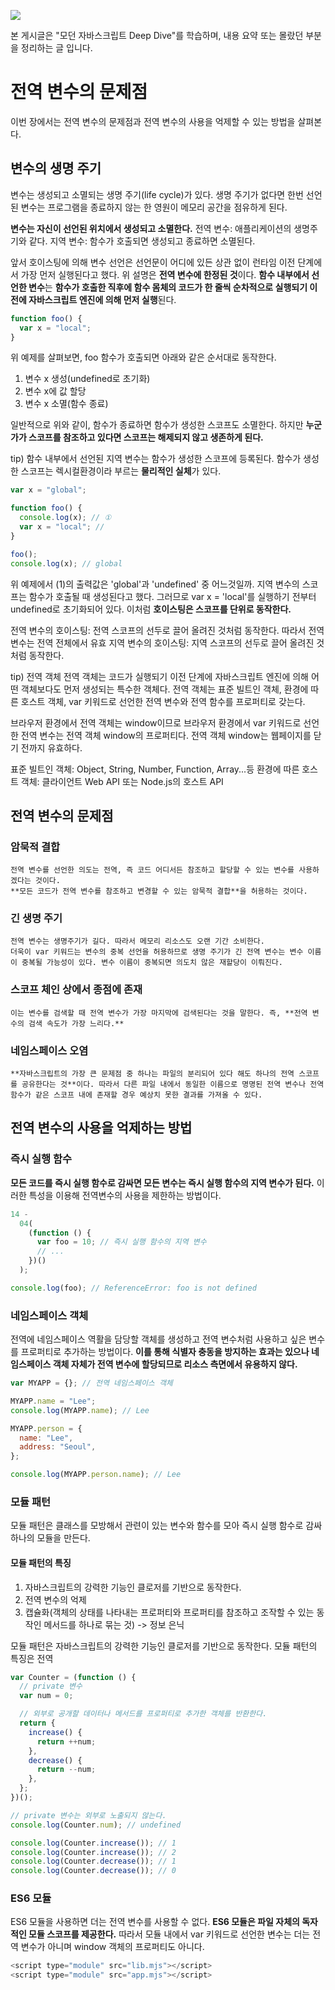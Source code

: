 ![](https://i.imgur.com/LOqoalW.png)

본 게시글은 "모던 자바스크립트 Deep Dive"를 학습하며, 내용 요약 또는 몰랐던 부분을 정리하는 글 입니다.

# 전역 변수의 문제점

이번 장에서는 전역 변수의 문제점과 전역 변수의 사용을 억제할 수 있는 방법을 살펴본다.

## 변수의 생명 주기

변수는 생성되고 소멸되는 생명 주기(life cycle)가 있다. 생명 주기가 없다면 한번 선언된 변수는 프로그램을 종료하지 않는 한 영원이 메모리 공간을 점유하게 된다.

**변수는 자신이 선언된 위치에서 생성되고 소멸한다.**
전역 변수: 애플리케이션의 생명주기와 같다.
지역 변수: 함수가 호출되면 생성되고 종료하면 소멸된다.

앞서 호이스팅에 의해 변수 선언은 선언문이 어디에 있든 상관 없이 런타임 이전 단계에서 가장 먼저 실행된다고 했다.
위 설명은 **전역 변수에 한정된 것**이다.
**함수 내부에서 선언한 변수**는 **함수가 호출한 직후에 함수 몸체의 코드가 한 줄씩 순차적으로 실행되기 이전에 자바스크립트 엔진에 의해 먼저 실행**된다.

```javascript
function foo() {
  var x = "local";
}
```

위 예제를 살펴보면, foo 함수가 호출되면 아래와 같은 순서대로 동작한다.

1. 변수 x 생성(undefined로 초기화)
2. 변수 x에 값 할당
3. 변수 x 소멸(함수 종료)

일반적으로 위와 같이, 함수가 종료하면 함수가 생성한 스코프도 소멸한다. 하지만 **누군가가 스코프를 참조하고 있다면 스코프는 해제되지 않고 생존하게 된다.**

tip) 함수 내부에서 선언된 지역 변수는 함수가 생성한 스코프에 등록된다. 함수가 생성한 스코프는 렉시컬환경이라 부르는 **물리적인 실체**가 있다.

```javascript
var x = "global";

function foo() {
  console.log(x); // ①
  var x = "local"; //
}

foo();
console.log(x); // global
```

위 예제에서 (1)의 출력값은 'global'과 'undefined' 중 어느것일까.
지역 변수의 스코프는 함수가 호출될 때 생성된다고 했다. 그러므로 var x = 'local'를 실행하기 전부터 undefined로 초기화되어 있다.
이처럼 **호이스팅은 스코프를 단위로 동작한다.**

전역 변수의 호이스팅: 전역 스코프의 선두로 끌어 올려진 것처럼 동작한다. 따라서 전역 변수는 전역 전체에서 유효
지역 변수의 호이스팅: 지역 스코프의 선두로 끌어 올려진 것처럼 동작한다.

tip) 전역 객체
전역 객체는 코드가 실행되기 이전 단계에 자바스크립트 엔진에 의해 어떤 객체보다도 먼저 생성되는 특수한 객체다.
전역 객체는 표준 빌트인 객체, 환경에 따른 호스트 객체, var 키워드로 선언한 전역 변수와 전역 함수를 프로퍼티로 갖는다.

브라우저 환경에서 전역 객체는 window이므로 브라우저 환경에서 var 키워드로 선언한 전역 변수는 전역 객체 window의 프로퍼티다.
전역 객체 window는 웹페이지를 닫기 전까지 유효하다.

표준 빌트인 객체: Object, String, Number, Function, Array...등
환경에 따른 호스트 객체: 클라이언트 Web API 또는 Node.js의 호스트 API

## 전역 변수의 문제점

### 암묵적 결합

    전역 변수를 선언한 의도는 전역, 즉 코드 어디서든 참조하고 할당할 수 있는 변수를 사용하겠다는 것이다.
    **모든 코드가 전역 변수를 참조하고 변경할 수 있는 암묵적 결합**을 허용하는 것이다.

### 긴 생명 주기

    전역 변수는 생명주기가 길다. 따라서 메모리 리소스도 오랜 기간 소비한다.
    더욱이 var 키워드는 변수의 중복 선언을 허용하므로 생명 주기가 긴 전역 변수는 변수 이름이 중복될 가능성이 있다. 변수 이름이 중복되면 의도치 않은 재할당이 이뤄진다.

### 스코프 체인 상에서 종점에 존재

    이는 변수를 검색할 때 전역 변수가 가장 마지막에 검색된다는 것을 말한다. 즉, **전역 변수의 검색 속도가 가장 느리다.**

### 네임스페이스 오염

    **자바스크립트의 가장 큰 문제점 중 하나는 파일의 분리되어 있다 해도 하나의 전역 스코프를 공유한다는 것**이다. 따라서 다른 파일 내에서 동일한 이름으로 명명된 전역 변수나 전역 함수가 같은 스코프 내에 존재할 경우 예상치 못한 결과를 가져올 수 있다.

## 전역 변수의 사용을 억제하는 방법

### 즉시 실행 함수

**모든 코드를 즉시 실행 함수로 감싸면 모든 변수는 즉시 실행 함수의 지역 변수가 된다.**
이러한 특성을 이용해 전역변수의 사용을 제한하는 방법이다.

```javascript
14 -
  04(
    (function () {
      var foo = 10; // 즉시 실행 함수의 지역 변수
      // ...
    })()
  );

console.log(foo); // ReferenceError: foo is not defined
```

### 네임스페이스 객체

전역에 네임스페이스 역활을 담당할 객체를 생성하고 전역 변수처럼 사용하고 싶은 변수를 프로퍼티로 추가하는 방법이다.
**이를 통해 식별자 충동을 방지하는 효과는 있으나 네임스페이스 객체 자체가 전역 변수에 할당되므로 리소스 측면에서 유용하지 않다.**

```javascript
var MYAPP = {}; // 전역 네임스페이스 객체

MYAPP.name = "Lee";
console.log(MYAPP.name); // Lee

MYAPP.person = {
  name: "Lee",
  address: "Seoul",
};

console.log(MYAPP.person.name); // Lee
```

### 모듈 패턴

모듈 패턴은 클래스를 모방해서 관련이 있는 변수와 함수를 모아 즉시 실행 함수로 감싸 하나의 모듈을 만든다.

#### 모듈 패턴의 특징

1. 자바스크립트의 강력한 기능인 클로저를 기반으로 동작한다.
2. 전역 변수의 억제
3. 캡슐화(객체의 상태를 나타내는 프로퍼티와 프로퍼티를 참조하고 조작할 수 있는 동작인 메서드를 하나로 묶는 것) -> 정보 은닉

모듈 패턴은 자바스크립트의 강력한 기능인 클로저를 기반으로 동작한다.
모듈 패턴의 특징은 전역

```javascript
var Counter = (function () {
  // private 변수
  var num = 0;

  // 외부로 공개할 데이터나 메서드를 프로퍼티로 추가한 객체를 반환한다.
  return {
    increase() {
      return ++num;
    },
    decrease() {
      return --num;
    },
  };
})();

// private 변수는 외부로 노출되지 않는다.
console.log(Counter.num); // undefined

console.log(Counter.increase()); // 1
console.log(Counter.increase()); // 2
console.log(Counter.decrease()); // 1
console.log(Counter.decrease()); // 0
```

### ES6 모듈

ES6 모듈을 사용하면 더는 전역 변수를 사용할 수 없다. **ES6 모듈은 파일 자체의 독자적인 모듈 스코프를 제공한다.**
따라서 모듈 내에서 var 키워드로 선언한 변수는 더는 전역 변수가 아니며 window 객체의 프로퍼티도 아니다.

```javascript
<script type="module" src="lib.mjs"></script>
<script type="module" src="app.mjs"></script>
```

